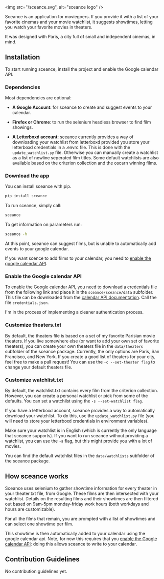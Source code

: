 
  <img src="/sceance.svg", alt="sceance logo" />
</p>

Sceance is an application for moviegoers. If you provide it with a list of your favorite cinemas and your movie watchlist, it suggests showtimes, letting you watch your favorite movies in theaters.

It was designed with Paris, a city full of small and independent cinemas, in mind.

## Installation

To start running sceance, install the project and enable the Google calendar API.

### Dependencies

Most dependencies are optional:

- **A Google Account**: for sceance to create and suggest events to your calendar.

- **Firefox or Chrome**: to run the selenium headless browser to find film showings.

- **A Letterboxd account**: sceance currently provides a way of downloading your watchlist from letterboxd provided you store your letterboxd credentials in a .envrc file. This is done with the `update_watchlist.py` file. Otherwise you can manually create a watchlist as a list of newline seperated film titles. Some default watchlists are also available based on the criterion collection and the oscarn winning films.

### Download the app

You can install sceance with pip.
```sh
pip install sceance
```

To run sceance, simply call:
```sh
sceance
```

To get information on parameters run:
```sh
sceance -h
```

At this point, sceance can suggest films, but is unable to automatically add events to your google calendar.

If you want scence to add films to your calendar, you need to [enable the google calendar API](#enable-the-google-calendar-api).

### Enable the Google calendar API

To enable the Google calendar API, you need to download a credentials file from the following link and place it in the `sceance/sceance/data` subfolder. This file can be downloaded from the [calendar API documentation](https://developers.google.com/calendar/quickstart/python?hl=en#step_1_turn_on_the). Call the file `credentials.json`.

I'm in the process of implementing a cleaner authentication process.

### Customize theaters.txt

By default, the theaters file is based on a set of my favorite Parisian movie theaters. If you live somewhere else (or want to add your own set of favorite theaters), you can create your own theaters file in the `data/theaters` subfolder of the sceance package. Currently, the only options are Paris, San Francisco, and New York. If you create a good list of theaters for your city, feel free to make a pull request! You can use the `-c --set-theater flag` to change your default theaters file.

### Customize watchlist.txt

By default, the watchlist.txt contains every film from the criterion collection. However, you can create a personal watchlist or pick from some of the defaults. You can set a watchilst using the `-s --set-watchlist flag`.

If you have a letterboxd account, sceance provides a way to automatically download your watchlist. To do this, use the `update_watchlist.py` file (you will need to store your letterboxd credentials in environment variables).

Make sure your watchlist is in English (which is currently the only language that sceance supports). If you want to run sceance without providing a watchlist, you can use the `-a` flag, but this might provide you with a lot of movies.

You can find the default watchlist files in the `data/watchlists` subfolder of the sceance package.

## How sceance works

Sceance uses selenium to gather showtime information for every theater in your theater.txt file, from Google. These films are then intersected with your watchlist. Details on the resulting films and their showtimes are then filtered out based on 9am-5pm monday-friday work hours (both workdays and hours are customizable).

For all the films that remain, you are prompted with a list of showtimes and can select one showtime per film.

This showtime is then automatically added to your calendar using the google calendar api. Note, for now this requires that you [enable the Google calendar API](#enable-the-google-calendar-api): doing this allows sceance to write to your calendar.

## Contribution Guidelines

No contribution guidelines yet.
